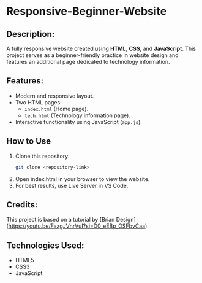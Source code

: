 # Responsive-Beginner-Website

## Description:
A fully responsive website created using **HTML**, **CSS**, and **JavaScript**. This project serves as a beginner-friendly practice in website design and features an additional page dedicated to technology information.

## Features:
- Modern and responsive layout.
- Two HTML pages:
  - `index.html` (Home page).  
  - `tech.html` (Technology information page).  
- Interactive functionality using JavaScript (`app.js`).

## How to Use
1. Clone this repository:
   ```bash
   git clone <repository-link>
2. Open index.html in your browser to view the website.
3. For best results, use Live Server in VS Code.

## Credits:
This project is based on a tutorial by [Brian Design]
(https://youtu.be/FazgJVnrVuI?si=D0_eEBp_OSFbvCaa).

## Technologies Used:
- HTML5
- CSS3
- JavaScript
